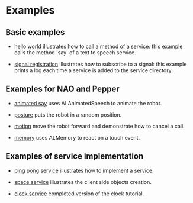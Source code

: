 # Examples

## Basic examples

- [hello world](https://github.com/lugu/qiloop/blob/master/examples/say)
  illustrates how to call a method of a service: this example calls
  the method 'say' of a text to speech service.

- [signal registration](https://github.com/lugu/qiloop/blob/master/examples/signal)
  illustrates how to subscribe to a signal: this example prints a
  log each time a service is added to the service directory.

## Examples for NAO and Pepper

- [animated say](https://github.com/lugu/qiloop/blob/master/examples/animated-say)
  uses ALAnimatedSpeech to animate the robot.

- [posture](https://github.com/lugu/qiloop/blob/master/examples/posture)
  puts the robot in a random position.

- [motion](https://github.com/lugu/qiloop/blob/master/examples/motion)
  move the robot forward and demonstrate how to cancel a call.

- [memory](https://github.com/lugu/qiloop/blob/master/examples/memory)
  uses ALMemory to react on a touch event.

## Examples of service implementation

- [ping pong service](https://github.com/lugu/qiloop/blob/master/examples/pong)
  illustrates how to implement a service.

- [space service](https://github.com/lugu/qiloop/blob/master/examples/space)
  illustrates the client side objects creation.

- [clock service](https://github.com/lugu/qiloop/blob/master/examples/clock)
  completed version of the clock tutorial.
